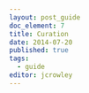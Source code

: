 ```yaml
---
layout: post_guide
doc_element: 7
title: Curation
date: 2014-07-20
published: true
tags:
  - guide
editor: jcrowley
---
```




